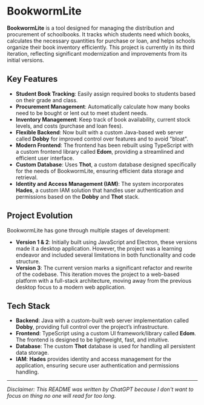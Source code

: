 # BookwormLite

**BookwormLite** is a tool designed for managing the distribution and procurement of schoolbooks. It tracks which students need which books, calculates the necessary quantities for purchase or loan, and helps schools organize their book inventory efficiently. This project is currently in its third iteration, reflecting significant modernization and improvements from its initial versions.

## Key Features

- **Student Book Tracking**: Easily assign required books to students based on their grade and class.
- **Procurement Management**: Automatically calculate how many books need to be bought or lent out to meet student needs.
- **Inventory Management**: Keep track of book availability, current stock levels, and costs (purchase and loan fees).
- **Flexible Backend**: Now built with a custom Java-based web server called **Dobby** for improved control over features and to avoid "bloat".
- **Modern Frontend**: The frontend has been rebuilt using TypeScript with a custom frontend library called **Edom**, providing a streamlined and efficient user interface.
- **Custom Database**: Uses **Thot**, a custom database designed specifically for the needs of BookwormLite, ensuring efficient data storage and retrieval.
- **Identity and Access Management (IAM)**: The system incorporates **Hades**, a custom IAM solution that handles user authentication and permissions based on the **Dobby** and **Thot** stack.

## Project Evolution

BookwormLite has gone through multiple stages of development:

- **Version 1 & 2**: Initially built using JavaScript and Electron, these versions made it a desktop application. However, the project was a learning endeavor and included several limitations in both functionality and code structure.
- **Version 3**: The current version marks a significant refactor and rewrite of the codebase. This iteration moves the project to a web-based platform with a full-stack architecture, moving away from the previous desktop focus to a modern web application.

## Tech Stack

- **Backend**: Java with a custom-built web server implementation called **Dobby**, providing full control over the project’s infrastructure.
- **Frontend**: TypeScript using a custom UI framework/library called **Edom**. The frontend is designed to be lightweight, fast, and intuitive.
- **Database**: The custom **Thot** database is used for handling all persistent data storage.
- **IAM**: **Hades** provides identity and access management for the application, ensuring secure user authentication and permissions handling.

---

_Disclaimer: This README was written by ChatGPT because I don't want to focus on thing no one will read for too long._